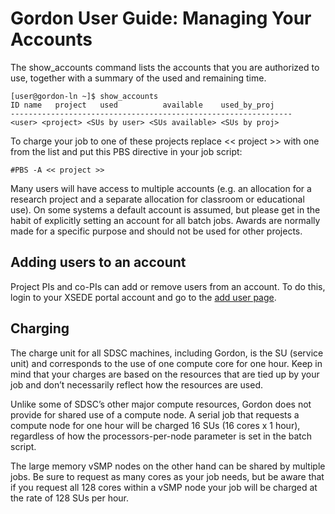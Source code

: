 Gordon User Guide: Managing Your Accounts
=========================================
The show_accounts command lists the accounts that you are authorized to use, together with a summary of the used and remaining time.

    [user@gordon-ln ~]$ show_accounts
    ID name   project   used          available    used_by_proj
    ---------------------------------------------------------------
    <user> <project> <SUs by user> <SUs available> <SUs by proj> 

To charge your job to one of these projects replace  << project >> with one from the list and put this PBS directive in your job script:

    #PBS -A << project >>

Many users will have access to multiple accounts (e.g. an allocation for a research project and a separate allocation for classroom or educational use). On some systems a default account is assumed, but please get in the habit of explicitly setting an account for all batch jobs. Awards are normally made for a specific purpose and should not be used for other projects.

Adding users to an account
--------------------------
Project PIs and co-PIs can add or remove users from an account. To do this, login to your XSEDE portal account and go to the [add user page](https://www.xsede.org/group/xup/add-remove-user).

Charging
--------
The charge unit for all SDSC machines, including Gordon, is the SU (service unit) and corresponds to the use of one compute core for one hour. Keep in mind that your charges are based on the resources that are tied up by your job and don’t necessarily reflect how the resources are used.

Unlike some of SDSC’s other major compute resources, Gordon does not provide for shared use of a compute node. A serial job that requests a compute node for one hour will be charged 16 SUs (16 cores x 1 hour), regardless of how the processors-per-node parameter is set in the batch script.

The large memory vSMP nodes on the other hand can be shared by multiple jobs. Be sure to request as many cores as your job needs, but be aware that if you request all 128 cores within a vSMP node your job will be charged at the rate of 128 SUs per hour.
